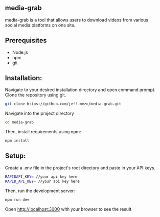## media-grab

media-grab is a tool that allows users to download videos from various social media platforms on one site.

## Prerequisites
- Node.js
- npm
- git

## Installation:

Navigate to your desired installation directory and open command prompt.
Clone the repository using git.

```bash
git clone https://github.com/jeff-mezo/media-grab.git 
```

Navigate into the project directory

```bash
cd media-grab
```

Then, install requirements using npm:

```bash
npm install
```
## Setup:

Create a .env file in the project's root directory and paste in your API keys. 
```bash
RAPIDAPI_KEY= //your api key here
RAPID_API_KEY= //your api key here
```

Then, run the development server:

```bash
npm run dev
```

Open [http://localhost:3000](http://localhost:3000) with your browser to see the result.